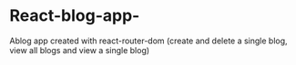 # React-blog-app-
Ablog app created with react-router-dom (create and delete a single blog, view all blogs and view a single blog)
